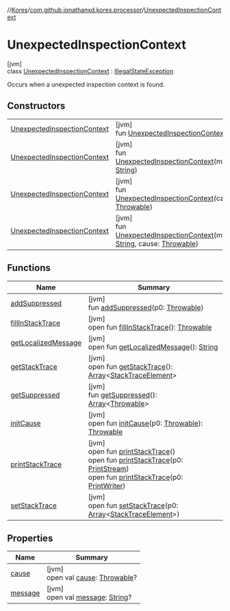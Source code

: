 //[Kores](../../../index.md)/[com.github.jonathanxd.kores.processor](../index.md)/[UnexpectedInspectionContext](index.md)

# UnexpectedInspectionContext

[jvm]\
class [UnexpectedInspectionContext](index.md) : [IllegalStateException](https://docs.oracle.com/javase/8/docs/api/java/lang/IllegalStateException.html)

Occurs when a unexpected inspection context is found.

## Constructors

| | |
|---|---|
| [UnexpectedInspectionContext](-unexpected-inspection-context.md) | [jvm]<br>fun [UnexpectedInspectionContext](-unexpected-inspection-context.md)() |
| [UnexpectedInspectionContext](-unexpected-inspection-context.md) | [jvm]<br>fun [UnexpectedInspectionContext](-unexpected-inspection-context.md)(message: [String](https://kotlinlang.org/api/latest/jvm/stdlib/kotlin/-string/index.html)) |
| [UnexpectedInspectionContext](-unexpected-inspection-context.md) | [jvm]<br>fun [UnexpectedInspectionContext](-unexpected-inspection-context.md)(cause: [Throwable](https://kotlinlang.org/api/latest/jvm/stdlib/kotlin/-throwable/index.html)) |
| [UnexpectedInspectionContext](-unexpected-inspection-context.md) | [jvm]<br>fun [UnexpectedInspectionContext](-unexpected-inspection-context.md)(message: [String](https://kotlinlang.org/api/latest/jvm/stdlib/kotlin/-string/index.html), cause: [Throwable](https://kotlinlang.org/api/latest/jvm/stdlib/kotlin/-throwable/index.html)) |

## Functions

| Name | Summary |
|---|---|
| [addSuppressed](index.md#282858770%2FFunctions%2F-1216412040) | [jvm]<br>fun [addSuppressed](index.md#282858770%2FFunctions%2F-1216412040)(p0: [Throwable](https://kotlinlang.org/api/latest/jvm/stdlib/kotlin/-throwable/index.html)) |
| [fillInStackTrace](index.md#-1102069925%2FFunctions%2F-1216412040) | [jvm]<br>open fun [fillInStackTrace](index.md#-1102069925%2FFunctions%2F-1216412040)(): [Throwable](https://kotlinlang.org/api/latest/jvm/stdlib/kotlin/-throwable/index.html) |
| [getLocalizedMessage](index.md#1043865560%2FFunctions%2F-1216412040) | [jvm]<br>open fun [getLocalizedMessage](index.md#1043865560%2FFunctions%2F-1216412040)(): [String](https://kotlinlang.org/api/latest/jvm/stdlib/kotlin/-string/index.html) |
| [getStackTrace](index.md#2050903719%2FFunctions%2F-1216412040) | [jvm]<br>open fun [getStackTrace](index.md#2050903719%2FFunctions%2F-1216412040)(): [Array](https://kotlinlang.org/api/latest/jvm/stdlib/kotlin/-array/index.html)<[StackTraceElement](https://docs.oracle.com/javase/8/docs/api/java/lang/StackTraceElement.html)> |
| [getSuppressed](index.md#672492560%2FFunctions%2F-1216412040) | [jvm]<br>fun [getSuppressed](index.md#672492560%2FFunctions%2F-1216412040)(): [Array](https://kotlinlang.org/api/latest/jvm/stdlib/kotlin/-array/index.html)<[Throwable](https://kotlinlang.org/api/latest/jvm/stdlib/kotlin/-throwable/index.html)> |
| [initCause](index.md#-418225042%2FFunctions%2F-1216412040) | [jvm]<br>open fun [initCause](index.md#-418225042%2FFunctions%2F-1216412040)(p0: [Throwable](https://kotlinlang.org/api/latest/jvm/stdlib/kotlin/-throwable/index.html)): [Throwable](https://kotlinlang.org/api/latest/jvm/stdlib/kotlin/-throwable/index.html) |
| [printStackTrace](index.md#-1769529168%2FFunctions%2F-1216412040) | [jvm]<br>open fun [printStackTrace](index.md#-1769529168%2FFunctions%2F-1216412040)()<br>open fun [printStackTrace](index.md#1841853697%2FFunctions%2F-1216412040)(p0: [PrintStream](https://docs.oracle.com/javase/8/docs/api/java/io/PrintStream.html))<br>open fun [printStackTrace](index.md#1175535278%2FFunctions%2F-1216412040)(p0: [PrintWriter](https://docs.oracle.com/javase/8/docs/api/java/io/PrintWriter.html)) |
| [setStackTrace](index.md#2135801318%2FFunctions%2F-1216412040) | [jvm]<br>open fun [setStackTrace](index.md#2135801318%2FFunctions%2F-1216412040)(p0: [Array](https://kotlinlang.org/api/latest/jvm/stdlib/kotlin/-array/index.html)<[StackTraceElement](https://docs.oracle.com/javase/8/docs/api/java/lang/StackTraceElement.html)>) |

## Properties

| Name | Summary |
|---|---|
| [cause](index.md#2105619859%2FProperties%2F-1216412040) | [jvm]<br>open val [cause](index.md#2105619859%2FProperties%2F-1216412040): [Throwable](https://kotlinlang.org/api/latest/jvm/stdlib/kotlin/-throwable/index.html)? |
| [message](index.md#-458765323%2FProperties%2F-1216412040) | [jvm]<br>open val [message](index.md#-458765323%2FProperties%2F-1216412040): [String](https://kotlinlang.org/api/latest/jvm/stdlib/kotlin/-string/index.html)? |
